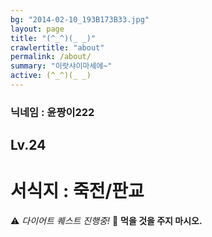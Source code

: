 ```yaml
---
bg: "2014-02-10_193B173B33.jpg"
layout: page
title: "(^_^)(_ _)"
crawlertitle: "about"
permalink: /about/
summary: "이랏샤이마세에~"
active: (^_^)(_ _)
---
```


### 닉네임 : 윤짱이222
## Lv.24
# 서식지 : 죽전/판교



⚠️ *다이어트 퀘스트 진행중!*
🚫 **먹을 것을 주지 마시오.**
